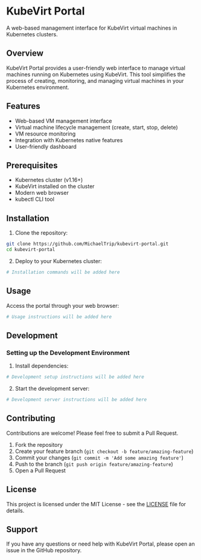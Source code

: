 # KubeVirt Portal

A web-based management interface for KubeVirt virtual machines in Kubernetes clusters.

## Overview

KubeVirt Portal provides a user-friendly web interface to manage virtual machines running on Kubernetes using KubeVirt. This tool simplifies the process of creating, monitoring, and managing virtual machines in your Kubernetes environment.

## Features

- Web-based VM management interface
- Virtual machine lifecycle management (create, start, stop, delete)
- VM resource monitoring
- Integration with Kubernetes native features
- User-friendly dashboard

## Prerequisites

- Kubernetes cluster (v1.16+)
- KubeVirt installed on the cluster
- Modern web browser
- kubectl CLI tool

## Installation

1. Clone the repository:
```bash
git clone https://github.com/MichaelTrip/kubevirt-portal.git
cd kubevirt-portal
```

2. Deploy to your Kubernetes cluster:
```bash
# Installation commands will be added here
```

## Usage

Access the portal through your web browser:
```bash
# Usage instructions will be added here
```

## Development

### Setting up the Development Environment

1. Install dependencies:
```bash
# Development setup instructions will be added here
```

2. Start the development server:
```bash
# Development server instructions will be added here
```

## Contributing

Contributions are welcome! Please feel free to submit a Pull Request.

1. Fork the repository
2. Create your feature branch (`git checkout -b feature/amazing-feature`)
3. Commit your changes (`git commit -m 'Add some amazing feature'`)
4. Push to the branch (`git push origin feature/amazing-feature`)
5. Open a Pull Request

## License

This project is licensed under the MIT License - see the [LICENSE](LICENSE) file for details.

## Support

If you have any questions or need help with KubeVirt Portal, please open an issue in the GitHub repository.
